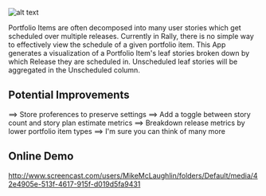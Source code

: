 ![alt text](https://raw.github.com/RallyMike/PortfolioItemSummarizedByRelease/master/deploy/portfolio_item_breakdown_by_release.png "Portfolio Item Breakdown by Release")


Portfolio Items are often decomposed into many user stories which get scheduled over multiple releases.  Currently
in Rally, there is no simple way to effectively view the schedule of a given portfolio item.  This App generates a
visualization of a Portfolio Item's leaf stories broken down by which Release they are scheduled in.  Unscheduled
leaf stories will be aggregated in the Unscheduled column.

Potential Improvements
----------------------
==> Store proferences to preserve settings
==> Add a toggle between story count and story plan estimate metrics
==> Breakdown release metrics by lower portfolio item types
==> I'm sure you can think of many more

Online Demo
-----------
http://www.screencast.com/users/MikeMcLaughlin/folders/Default/media/42e4905e-513f-4617-915f-d019d5fa9431
